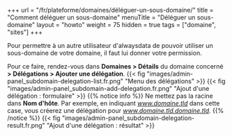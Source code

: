 +++
url = "/fr/plateforme/domaines/déléguer-un-sous-domaine/"
title = "Comment déléguer un sous-domaine"
menuTitle = "Déléguer un sous-domaine"
layout = "howto"
weight = 75
hidden = true
tags = ["domaine", "sites"]
+++

Pour permettre à un autre utilisateur d'alwaysdata de pouvoir utiliser un sous-domaine de votre domaine, il faut lui donner votre permission.

Pour ce faire, rendez-vous dans **Domaines > Détails** du domaine concerné **> Délégations > Ajouter une délégation**.
{{< fig "images/admin-panel_subdomain-delegation-list.fr.png" "Menu des délégations" >}}
{{< fig "images/admin-panel_subdomain-add-delegation.fr.png" "Ajout d'une délégation : formulaire" >}}
{{% notice info %}}
Ne mettez pas la racine dans **Nom d'hôte**. Par exemple, en indiquant _www.domaine.tld_ dans cette case, vous créerez une délégation pour _www.domaine.tld.domaine.tld_.
{{% /notice %}}
{{< fig "images/admin-panel_subdomain-delegation-result.fr.png" "Ajout d'une délégation : résultat" >}}
